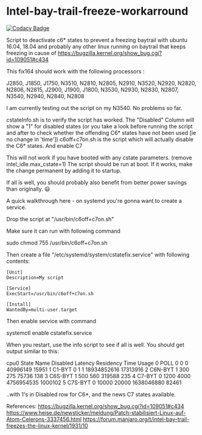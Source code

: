 # Intel-bay-trail-freeze-workarround

[![Codacy Badge](https://api.codacy.com/project/badge/Grade/3429ae89d23a46c98f936934c46fe933)](https://app.codacy.com/app/stesee/Intel-bay-trail-freeze-workarround?utm_source=github.com&utm_medium=referral&utm_content=Codeuctivity/Intel-bay-trail-freeze-workarround&utm_campaign=Badge_Grade_Settings)

Script to deactivate c6* states to prevent a freezing baytrail with ubuntu 16.04, 18.04 and probably any other linux running on baytrail that keeps freezing in cause of https://bugzilla.kernel.org/show_bug.cgi?id=109051#c434

This fix164 should work with the following processors :

J2850, J1850, J1750, N3510, N2810, N2805, N2910, N3520, N2920, N2820, N2806, N2815, J2900, J1900, J1800, N3530, N2930, N2830, N2807, N3540, N2940, N2840, N2808

I am currently testing out the script on my N3540. No problems so far.

cstateInfo.sh is to verify the script has worked. The "Disabled" Column will show a "1" for disabled states (or you take a look before running 
the script and after to check whether the offending C6* states have not been used [ie no change in 'time'])
c6off+c7on.sh is the script which will actually disable the C6* states. And enable C7

This will not work if you have booted with any cstate parameters. (remove intel_idle.max_cstate=1)
The script should be run at boot. If it works, make the change permanent by adding it to startup.

If all is well, you should probably also benefit from better power savings than originally. :smiley:



A quick walkthrough here - on systemd you're gonna want to create a service.

Drop the script at "/usr/bin/c6off+c7on.sh"

Make sure it can run with following command

sudo chmod 755 /usr/bin/c6off+c7on.sh

Then create a file "/etc/systemd/system/cstatefix.service"
with following contents:

    [Unit]
    Description=My script

    [Service]
    ExecStart=/usr/bin/c6off+c7on.sh

    [Install]
    WantedBy=multi-user.target

Then enable service with command

systemctl enable cstatefix.service

When you restart, use the info script to see if all is well.
You should get output similar to this:

cpu0 State  Name     Disabled  Latency  Residency         Time     Usage
         0  POLL            0        0          0     40996149     15951
         1  C1-BYT          0        1          1  18934852616  17313916
         2  C6N-BYT         1      300        275        75736       138
         3  C6S-BYT         1      500        560       319588       235
         4  C7-BYT          0     1200       4000   4756954535   1000102
         5  C7S-BYT         0    10000      20000   1638046880     82461

..with 1's in Disabled row for C6*, and the news C7 states available.

References:
https://bugzilla.kernel.org/show_bug.cgi?id=109051#c434
https://www.heise.de/newsticker/meldung/Patch-stabilisiert-Linux-auf-Atom-Celerons-3337456.html
https://forum.manjaro.org/t/intel-bay-trail-freezes-the-linux-kernel/1931/10
